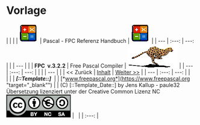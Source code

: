 # Vorlage

|  | | | ![Image](<lib/mathe.png>) | Pascal - FPC Referenz Handbuch | ![Image](<lib/mathe.png>) |
| --- | :---: | ---: |
 |
| --- |
| | **FPC&nbsp; v.3.2.2** | Free Pascal Compiler | ![Image](<lib/logo.gif>) |
| --- | :---: | ---: |
 |
 |
| --- |
| | \<\< Zurück | [Inhalt](<Inhalt.md#Inhalt>) | [Weiter \>\>](<Lizenz-Bittelesen.md>) |
| --- | :---: | ---: |
| &nbsp; |  |  |
 ***\[::Template::\]***&nbsp; |
| [*www.freepascal.org*](<https://www.freepascal.org> "target=\"\_blank\"") |
| (C) \[::Template\_Date::\] by Jens Kallup - paule32 Übersetzung lizenziert unter der Creative Common Lizenz NC [![Image](<lib/common.png>)](<https://de.wikipedia.org/wiki/Creative\_Commons> "target=\"\_blank\"") |
&nbsp; |
| :---: |


&nbsp;

